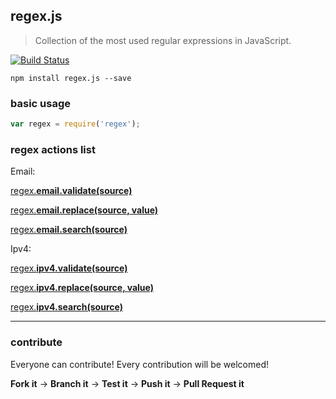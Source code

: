 ## regex.js

> Collection of the most used regular expressions in JavaScript.

[![Build Status](https://travis-ci.org/evandroeisinger/regex.js.svg?branch=master)](https://travis-ci.org/evandroeisinger/regex.js)

```shell
npm install regex.js --save
```

### basic usage
```javascript
var regex = require('regex');

```

### regex actions list

Email:

[regex.**email.validate(source)**](https://github.com/evandroeisinger/regex.js/tree/master/test/actions/email.validate.js)

[regex.**email.replace(source, value)**](https://github.com/evandroeisinger/regex.js/tree/master/test/actions/email.replace.js)

[regex.**email.search(source)**](https://github.com/evandroeisinger/regex.js/tree/master/test/actions/email.search.js)

Ipv4:

[regex.**ipv4.validate(source)**](https://github.com/evandroeisinger/regex.js/tree/master/test/actions/ipv4.validate.js)

[regex.**ipv4.replace(source, value)**](https://github.com/evandroeisinger/regex.js/tree/master/test/actions/ipv4.replace.js)

[regex.**ipv4.search(source)**](https://github.com/evandroeisinger/regex.js/tree/master/test/actions/ipv4.search.js)

---
### contribute
Everyone can contribute! Every contribution will be welcomed!

**Fork it** -> **Branch it** -> **Test it** -> **Push it** -> **Pull Request it**
